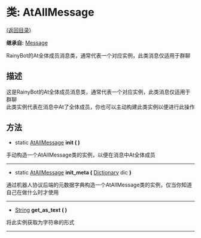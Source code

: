 # 类: AtAllMessage  
[(返回目录)](README.md)  
  
**继承自:** [Message](Message.md)  
  
RainyBot的At全体成员消息类，通常代表一个对应实例，此类消息仅适用于群聊  
  
## 描述  
  
这是RainyBot的At全体成员消息类，通常代表一个对应实例，此类消息仅适用于群聊   
此类实例代表在消息中At了全体成员，你也可以主动构建此类实例以便进行此操作  
  
## 方法 
  
- static [AtAllMessage](AtAllMessage.md) **init ( )**  
  
手动构造一个AtAllMessage类的实例，以便在消息中At全体成员  
  
---  
  
- static [AtAllMessage](AtAllMessage.md) **init_meta (** [Dictionary](https://docs.godotengine.org/en/latest/classes/class_dictionary.html) dic **)**  
  
通过机器人协议后端的元数据字典构造一个AtAllMessage类的实例，仅当你知道自己在做什么时才使用  
  
---  
  
-  [String](https://docs.godotengine.org/en/latest/classes/class_string.html) **get_as_text ( )**  
  
将此实例获取为字符串的形式  
  
---  
  

